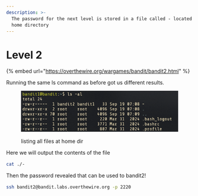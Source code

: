 ```yaml
---
description: >-
  The password for the next level is stored in a file called - located in the
  home directory
---
```


# Level 2

{% embed url="https://overthewire.org/wargames/bandit/bandit2.html" %}

Running the same ls command as before got us different results.

<figure><img src="../.gitbook/assets/image (2).png" alt=""><figcaption><p>listing all files at home dir</p></figcaption></figure>

Here we will output the contents of the file

```bash
cat ./-
```

Then the password revealed that can be used to bandit2!

```bash
ssh bandit2@bandit.labs.overthewire.org -p 2220
```

